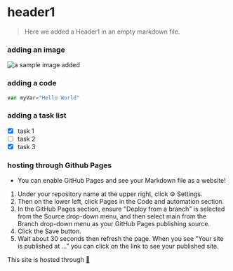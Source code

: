 # header1

> Here we added a Header1 in an empty markdown file.

### adding an image
![a sample image added](https://github.com/muzammil-13/skills-communicate-using-markdown/assets/58184829/9dca1a5e-1535-4818-b018-ea3dddf56ddd)

### adding a code
```javascript
var myVar="Hello World"
```

### adding a task list
- [x] task 1
- [ ] task 2
- [x] task 3 

### hosting through Github Pages

* You can enable GitHub Pages and see your Markdown file as a website!
1. Under your repository name at the upper right, click ⚙️ Settings.
1. Then on the lower left, click Pages in the Code and automation section.
1. In the GitHub Pages section, ensure "Deploy from a branch" is selected from the Source drop-down menu, and then select main from the Branch drop-down menu as your GitHub Pages publishing source.
1. Click the Save button.
1. Wait about 30 seconds then refresh the page. When you see "Your site is published at ..." you can click on the link to see your published site.

This site is hosted through [🔗](https://muzammil-13.github.io/skills-communicate-using-markdown/)
